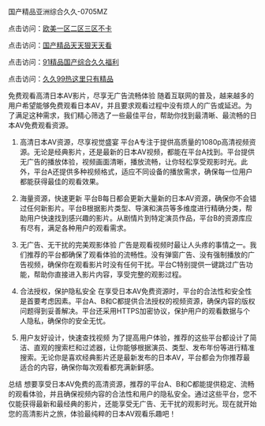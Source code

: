 
国产精品亚洲综合久久-0705MZ

点击访问：<a href="https://heiliao2dmwwy.pages.dev">欧美一区二区三区不卡</a>

点击访问：<a href="https://heiliaoll4qsx.pages.dev">国产精品天天狠天天看</a>

点击访问：<a href="https://heiliaowzu4ur.pages.dev">91精品国产综合久久福利</a>

点击访问：<a href="https://heiliaozj3tjd.pages.dev">久久99热这里只有精品</a>




免费观看高清日本AV影片，尽享无广告流畅体验
随着互联网的普及，越来越多的用户希望能够免费观看日本AV，并且要求观看过程中没有烦人的广告或延迟。为了满足这种需求，我们精心筛选了一些最佳平台，帮助你找到最清晰、最流畅的日本AV免费观看资源。

1. 高清日本AV资源，尽享视觉盛宴
平台A专注于提供高质量的1080p高清视频资源。无论是经典影片，还是最新的日本AV视频，都能在平台A找到。平台提供无广告的播放体验，视频画面清晰，播放流畅，让你轻松享受观影时光。此外，平台A还提供多种视频格式，适应不同设备的播放需求，确保每一位用户都能获得最佳的观看效果。

2. 海量资源，快速更新
平台B每日都会更新大量新的日本AV资源，确保你不会错过任何新影片。平台B根据影片类型、导演和演员等多维度进行精确分类，帮助用户快速找到感兴趣的影片。从剧情片到特定演员作品，平台B的资源库应有尽有，满足各种用户的观看需求。

3. 无广告、无干扰的完美观影体验
广告是观看视频时最让人头疼的事情之一。我们推荐的平台都确保了观看体验的流畅性。没有弹窗广告、没有强制播放的广告视频，确保你在观看影片时没有任何干扰。平台C特别提供一键跳过广告功能，帮助你直接进入影片内容，享受完整的观影过程。

4. 合法授权，保护隐私安全
在享受日本AV免费资源时，平台的合法性和安全性是首要考虑因素。平台A、B和C都提供合法授权的视频资源，确保内容的版权问题得到妥善解决。平台还采用HTTPS加密协议，保护用户的观看数据与个人隐私，确保你的安全无忧。

5. 用户友好设计，快速查找视频
为了提高用户体验，推荐的这些平台都设计了简洁、直观的搜索栏和过滤器，让你能够根据演员、类型、发布年份等进行精准搜索。无论你是喜欢经典影片还是最新发布的日本AV，平台都会为你推荐最适合的内容，确保你每次观看都充满新鲜感。

总结
想要享受日本AV免费的高清资源，推荐的平台A、B和C都能提供稳定、流畅的观看体验，并且确保视频内容的合法性和用户的隐私安全。通过这些平台，您不仅能获得最新和最经典的影片，还能享受无广告、无干扰的观影时光。现在就开始您的高清影片之旅，体验最纯粹的日本AV观看乐趣吧！




<span style="display:none;">[Canonical link]( https://github.com/haha20250709/654320 ）</span>
